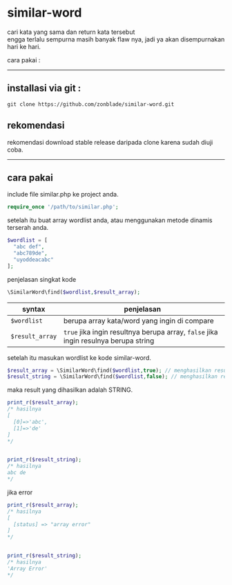 # similar-word
cari kata yang sama dan return kata tersebut<br>
engga terlalu sempurna masih banyak flaw nya, jadi ya akan disempurnakan hari ke hari.

cara pakai :

<hr>

## installasi via git :
```shell
git clone https://github.com/zonblade/similar-word.git
```

## rekomendasi
rekomendasi download stable release daripada clone karena sudah diuji coba.

<hr>

## cara pakai

include file similar.php ke project anda.
```php
require_once '/path/to/similar.php';
```

setelah itu buat array wordlist anda, atau menggunakan metode dinamis terserah anda.

```php
$wordlist = [
  "abc def",
  "abc789de",
  "uyoddeacabc"
];
```
penjelasan singkat kode
```php
\SimilarWord\find($wordlist,$result_array);
```
|syntax|penjelasan|
|---|---|
|`$wordlist`| berupa array kata/word yang ingin di compare|
|`$result_array`| `true` jika ingin resultnya berupa array, `false` jika ingin resulnya berupa string|

setelah itu masukan wordlist ke kode similar-word.
```php
$result_array = \SimilarWord\find($wordlist,true); // menghasilkan result array
$result_string = \SimilarWord\find($wordlist,false); // menghasilkan result string
```

maka result yang dihasilkan adalah STRING.
```php
print_r($result_array); 
/* hasilnya 
[ 
  [0]=>'abc',
  [1]=>'de'
]
*/


print_r($result_string);
/* hasilnya
abc de
*/
```


jika error
```php
print_r($result_array); 
/* hasilnya 
[ 
  [status] => "array error"
]
*/


print_r($result_string);
/* hasilnya
'Array Error'
*/
```
